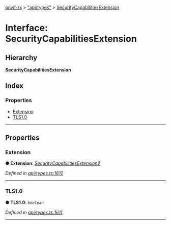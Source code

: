 [onvif-rx](../README.md) > ["api/types"](../modules/_api_types_.md) > [SecurityCapabilitiesExtension](../interfaces/_api_types_.securitycapabilitiesextension.md)

# Interface: SecurityCapabilitiesExtension

## Hierarchy

**SecurityCapabilitiesExtension**

## Index

### Properties

* [Extension](_api_types_.securitycapabilitiesextension.md#extension)
* [TLS1.0](_api_types_.securitycapabilitiesextension.md#tls1_0)

---

## Properties

<a id="extension"></a>

###  Extension

**● Extension**: *[SecurityCapabilitiesExtension2](_api_types_.securitycapabilitiesextension2.md)*

*Defined in [api/types.ts:1612](https://github.com/patrickmichalina/onvif-rx/blob/1596479/src/api/types.ts#L1612)*

___
<a id="tls1_0"></a>

###  TLS1.0

**● TLS1.0**: *`boolean`*

*Defined in [api/types.ts:1611](https://github.com/patrickmichalina/onvif-rx/blob/1596479/src/api/types.ts#L1611)*

___


